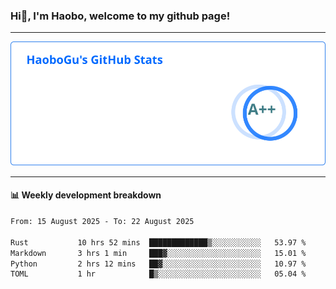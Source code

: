<!--<h2 align="center"> Hi👋, I'm Haobo, welcome to my github page! </h2>-->
### Hi👋, I'm Haobo, welcome to my github page!
-------

<img href="https://github.com/HaoboGu" src="assets/stats.svg" alt="github stats" /> 

-------

#### 📊 **Weekly development breakdown**
<!--START_SECTION:waka-->

```txt
From: 15 August 2025 - To: 22 August 2025

Rust           10 hrs 52 mins  █████████████▒░░░░░░░░░░░   53.97 %
Markdown       3 hrs 1 min     ███▓░░░░░░░░░░░░░░░░░░░░░   15.01 %
Python         2 hrs 12 mins   ██▓░░░░░░░░░░░░░░░░░░░░░░   10.97 %
TOML           1 hr            █▒░░░░░░░░░░░░░░░░░░░░░░░   05.04 %
```

<!--END_SECTION:waka-->
<!--
backup url: https://github-readme-status-dusky-ten.vercel.app/api?username=HaoboGu&count_private=true&show_icons=true&theme=transparent&border_color=2f80ed
-->
<!--
**HaoboGu/HaoboGu** is a ✨ _special_ ✨ repository because its `README.md` (this file) appears on your GitHub profile.

Here are some ideas to get you started:

- 🔭 I’m currently working on AI-assisted programming tools
- 🌱 I’m currently learning ...
- 👯 I’m looking to collaborate on ...
- 🤔 I’m looking for help with ...
- 💬 Ask me about ...
- 📫 How to reach me: ...
- 😄 Pronouns: ...
- ⚡ Fun fact: ...
-->

